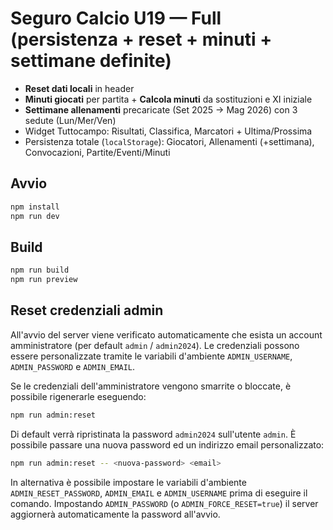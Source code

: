 # Seguro Calcio U19 — Full (persistenza + reset + minuti + settimane definite)

- **Reset dati locali** in header
- **Minuti giocati** per partita + **Calcola minuti** da sostituzioni e XI iniziale
- **Settimane allenamenti** precaricate (Set 2025 → Mag 2026) con 3 sedute (Lun/Mer/Ven)
- Widget Tuttocampo: Risultati, Classifica, Marcatori + Ultima/Prossima
- Persistenza totale (`localStorage`): Giocatori, Allenamenti (+settimana), Convocazioni, Partite/Eventi/Minuti

## Avvio
```bash
npm install
npm run dev
```

## Build
```bash
npm run build
npm run preview
```

## Reset credenziali admin
All'avvio del server viene verificato automaticamente che esista un account amministratore (per default `admin` / `admin2024`).
Le credenziali possono essere personalizzate tramite le variabili d'ambiente `ADMIN_USERNAME`, `ADMIN_PASSWORD` e `ADMIN_EMAIL`.

Se le credenziali dell'amministratore vengono smarrite o bloccate, è possibile rigenerarle eseguendo:

```bash
npm run admin:reset
```

Di default verrà ripristinata la password `admin2024` sull'utente `admin`. È possibile passare una nuova password ed un indirizzo email personalizzato:

```bash
npm run admin:reset -- <nuova-password> <email>
```

In alternativa è possibile impostare le variabili d'ambiente `ADMIN_RESET_PASSWORD`, `ADMIN_EMAIL` e `ADMIN_USERNAME` prima di eseguire il comando. Impostando `ADMIN_PASSWORD` (o `ADMIN_FORCE_RESET=true`) il server aggiornerà automaticamente la password all'avvio.
